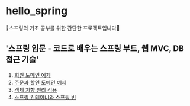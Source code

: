 # hello_spring
🌱스프링의 기초 공부를 위한 간단한 프로젝트입니다🌱       

## '스프링 입문 - 코드로 배우는 스프링 부트, 웹 MVC, DB 접근 기술'  
1. [회원 도메인 예제](https://github.com/ssong915/hello_spring/blob/master/note/2_2%2C3%20%ED%9A%8C%EC%9B%90%20%EB%8F%84%EB%A9%94%EC%9D%B8%20%EC%98%88%EC%A0%9C.md)   
2. [주문과 할인 도메인 예제](https://github.com/ssong915/hello_spring/blob/master/note/2_5%2C6%20%EC%A3%BC%EB%AC%B8%EA%B3%BC%20%ED%95%A0%EC%9D%B8%20%EB%8F%84%EB%A9%94%EC%9D%B8%20%EC%98%88%EC%A0%9C.md)   
3. [객체 지향 원리 적용](https://github.com/ssong915/hello_spring/blob/master/note/3_%EA%B0%9D%EC%B2%B4%20%EC%A7%80%ED%96%A5%20%EC%9B%90%EB%A6%AC%20%EC%A0%81%EC%9A%A9.md)   
4. [스프링 컨테이너와 스프링 빈](https://github.com/ssong915/hello_spring/blob/master/note/4_%EC%8A%A4%ED%94%84%EB%A7%81%20%EC%BB%A8%ED%85%8C%EC%9D%B4%EB%84%88%EC%99%80%20%EC%8A%A4%ED%94%84%EB%A7%81%20%EB%B9%88.md)   
